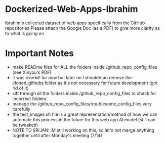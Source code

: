 # Dockerized-Web-Apps-Ibrahim
Ibrahim's collected dataset of web apps specifically from the GitHub repositories
Please attach the Google Doc (as a PDF) to give more clarity as to what is going on

# Important Notes
- make READme files for ALL the folders inside /github_repo_config_files (see Xinyou's PDF)
- it was overkill for now but later on I should/can remove the cloned_githubs folder as it's not necessary for future development (got rid of it)
- sift through all the folders inside  /github_repo_config_files to check for incorrect folders
- manage the  /github_repo_config_files/troublesome_config_files very carefully
- the test_images.sh file is a great representation/method of how we can automate this process in the future for this web app AI model (still can be tweaked)
- NOTE TO SRIJAN: IM still working on this, so let's not merge anything together until after Monday's meeting (7/14)